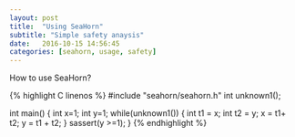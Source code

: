 ```yaml
---
layout: post
title:  "Using SeaHorn"
subtitle: "Simple safety anaysis"
date:   2016-10-15 14:56:45
categories: [seahorn, usage, safety]
---
```


How to use SeaHorn?

{% highlight C linenos %}
#include "seahorn/seahorn.h"
int unknown1();

int main()
{
 int x=1; int y=1;
 while(unknown1()) {
   int t1 = x;
   int t2 = y;
   x = t1+ t2;
   y = t1 + t2;
 }
  sassert(y >=1);
}
{% endhighlight %}
